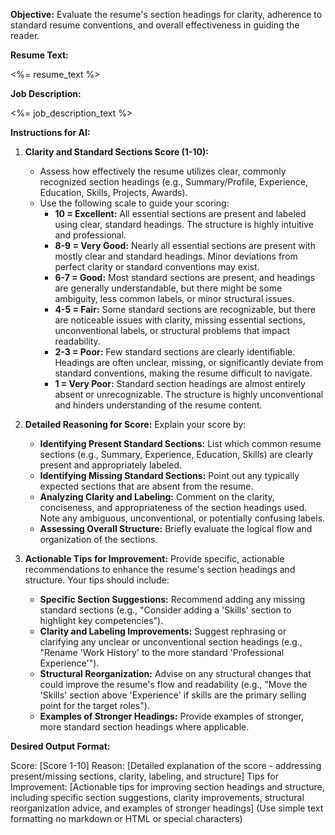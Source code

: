 **Objective:** Evaluate the resume's section headings for clarity, adherence to standard resume conventions, and overall effectiveness in guiding the reader.

**Resume Text:**

<%= resume_text %>

**Job Description:**

<%= job_description_text %>

**Instructions for AI:**

1. **Clarity and Standard Sections Score (1-10):**

   - Assess how effectively the resume utilizes clear, commonly recognized section headings (e.g., Summary/Profile, Experience, Education, Skills, Projects, Awards).
   - Use the following scale to guide your scoring:
     - **10 = Excellent:** All essential sections are present and labeled using clear, standard headings. The structure is highly intuitive and professional.
     - **8-9 = Very Good:** Nearly all essential sections are present with mostly clear and standard headings. Minor deviations from perfect clarity or standard conventions may exist.
     - **6-7 = Good:** Most standard sections are present, and headings are generally understandable, but there might be some ambiguity, less common labels, or minor structural issues.
     - **4-5 = Fair:** Some standard sections are recognizable, but there are noticeable issues with clarity, missing essential sections, unconventional labels, or structural problems that impact readability.
     - **2-3 = Poor:** Few standard sections are clearly identifiable. Headings are often unclear, missing, or significantly deviate from standard conventions, making the resume difficult to navigate.
     - **1 = Very Poor:** Standard section headings are almost entirely absent or unrecognizable. The structure is highly unconventional and hinders understanding of the resume content.

2. **Detailed Reasoning for Score:** Explain your score by:

   - **Identifying Present Standard Sections:** List which common resume sections (e.g., Summary, Experience, Education, Skills) are clearly present and appropriately labeled.
   - **Identifying Missing Standard Sections:** Point out any typically expected sections that are absent from the resume.
   - **Analyzing Clarity and Labeling:** Comment on the clarity, conciseness, and appropriateness of the section headings used. Note any ambiguous, unconventional, or potentially confusing labels.
   - **Assessing Overall Structure:** Briefly evaluate the logical flow and organization of the sections.

3. **Actionable Tips for Improvement:** Provide specific, actionable recommendations to enhance the resume's section headings and structure. Your tips should include:
   - **Specific Section Suggestions:** Recommend adding any missing standard sections (e.g., "Consider adding a 'Skills' section to highlight key competencies").
   - **Clarity and Labeling Improvements:** Suggest rephrasing or clarifying any unclear or unconventional section headings (e.g., "Rename 'Work History' to the more standard 'Professional Experience'").
   - **Structural Reorganization:** Advise on any structural changes that could improve the resume's flow and readability (e.g., "Move the 'Skills' section above 'Experience' if skills are the primary selling point for the target roles").
   - **Examples of Stronger Headings:** Provide examples of stronger, more standard section headings where applicable.

**Desired Output Format:**

Score: [Score 1-10]
Reason: [Detailed explanation of the score - addressing present/missing sections, clarity, labeling, and structure]
Tips for Improvement: [Actionable tips for improving section headings and structure, including specific section suggestions, clarity improvements, structural reorganization advice, and examples of stronger headings] (Use simple text formatting no markdown or HTML or special characters)
